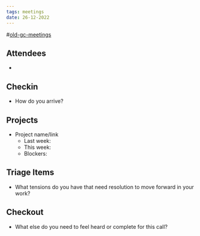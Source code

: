 ```yaml
---
tags: meetings
date: 26-12-2022
---
```

#[old-gc-meetings](/notes/general-circle/old-gc-meetings/old-gc-meetings.md) 
## Attendees
- 

## Checkin
- How do you arrive?

## Projects
- Project name/link
	- Last week:
	- This week:
	- Blockers:

## Triage Items
- What tensions do you have that need resolution to move forward in your work?

## Checkout
- What else do you need to feel heard or complete for this call?
